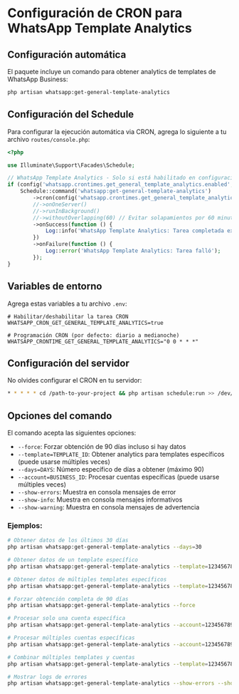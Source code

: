 # Configuración de CRON para WhatsApp Template Analytics

## Configuración automática

El paquete incluye un comando para obtener analytics de templates de WhatsApp Business:

```bash
php artisan whatsapp:get-general-template-analytics
```

## Configuración del Schedule

Para configurar la ejecución automática via CRON, agrega lo siguiente a tu archivo `routes/console.php`:

```php
<?php

use Illuminate\Support\Facades\Schedule;

// WhatsApp Template Analytics - Solo si está habilitado en configuración
if (config('whatsapp.crontimes.get_general_template_analytics.enabled', false)) {
    Schedule::command('whatsapp:get-general-template-analytics')
        ->cron(config('whatsapp.crontimes.get_general_template_analytics.schedule', '0 0 * * *'))
        //->onOneServer()
        //->runInBackground()
        //->withoutOverlapping(60) // Evitar solapamientos por 60 minutos
        ->onSuccess(function () {
            Log::info('WhatsApp Template Analytics: Tarea completada exitosamente');
        })
        ->onFailure(function () {
            Log::error('WhatsApp Template Analytics: Tarea falló');
        });
}
```

## Variables de entorno

Agrega estas variables a tu archivo `.env`:

```env
# Habilitar/deshabilitar la tarea CRON
WHATSAPP_CRON_GET_GENERAL_TEMPLATE_ANALYTICS=true

# Programación CRON (por defecto: diario a medianoche)
WHATSAPP_CRONTIME_GET_GENERAL_TEMPLATE_ANALYTICS="0 0 * * *"
```

## Configuración del servidor

No olvides configurar el CRON en tu servidor:

```bash
* * * * * cd /path-to-your-project && php artisan schedule:run >> /dev/null 2>&1
```

## Opciones del comando

El comando acepta las siguientes opciones:

- `--force`: Forzar obtención de 90 días incluso si hay datos
- `--template=TEMPLATE_ID`: Obtener analytics para templates específicos (puede usarse múltiples veces)
- `--days=DAYS`: Número específico de días a obtener (máximo 90)
- `--account=BUSINESS_ID`: Procesar cuentas específicas (puede usarse múltiples veces)
- `--show-errors`: Muestra en consola mensajes de error
- `--show-info`: Muestra en consola mensajes informativos
- `--show-warning`: Muestra en consola mensajes de advertencia

### Ejemplos:

```bash
# Obtener datos de los últimos 30 días
php artisan whatsapp:get-general-template-analytics --days=30

# Obtener datos de un template específico
php artisan whatsapp:get-general-template-analytics --template=123456789

# Obtener datos de múltiples templates específicos
php artisan whatsapp:get-general-template-analytics --template=123456789 --template=987654321

# Forzar obtención completa de 90 días
php artisan whatsapp:get-general-template-analytics --force

# Procesar solo una cuenta específica
php artisan whatsapp:get-general-template-analytics --account=1234567890

# Procesar múltiples cuentas específicas
php artisan whatsapp:get-general-template-analytics --account=1234567890 --account=0987654321

# Combinar múltiples templates y cuentas
php artisan whatsapp:get-general-template-analytics --template=123456789 --template=987654321 --account=1234567890 --account=0987654321

# Mostrar logs de errores
php artisan whatsapp:get-general-template-analytics --show-errors --show-info --show-warning
```